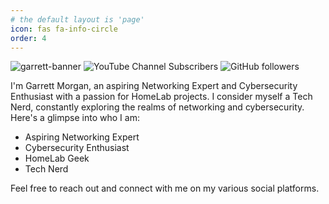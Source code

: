 ```yaml
---
# the default layout is 'page'
icon: fas fa-info-circle
order: 4
---
```


![garrett-banner](/assets/img/banner.png)
![YouTube Channel Subscribers](https://img.shields.io/youtube/channel/subscribers/UCqVXgSg-7MO_a8LBcCQPPXw?style=for-the-badge&logo=youtube) 
![GitHub followers](https://img.shields.io/github/followers/gmorgan9?style=for-the-badge&logo=GitHub) 
<!-- ![Uptime Robot status](https://img.shields.io/uptimerobot/status/m795876240-550b567ea2d1812d28283a9b?style=for-the-badge) -->

I'm Garrett Morgan, an aspiring Networking Expert and Cybersecurity Enthusiast with a passion for HomeLab projects. I consider myself a Tech Nerd, constantly exploring the realms of networking and cybersecurity. Here's a glimpse into who I am:

- Aspiring Networking Expert
- Cybersecurity Enthusiast
- HomeLab Geek
- Tech Nerd

Feel free to reach out and connect with me on my various social platforms.

